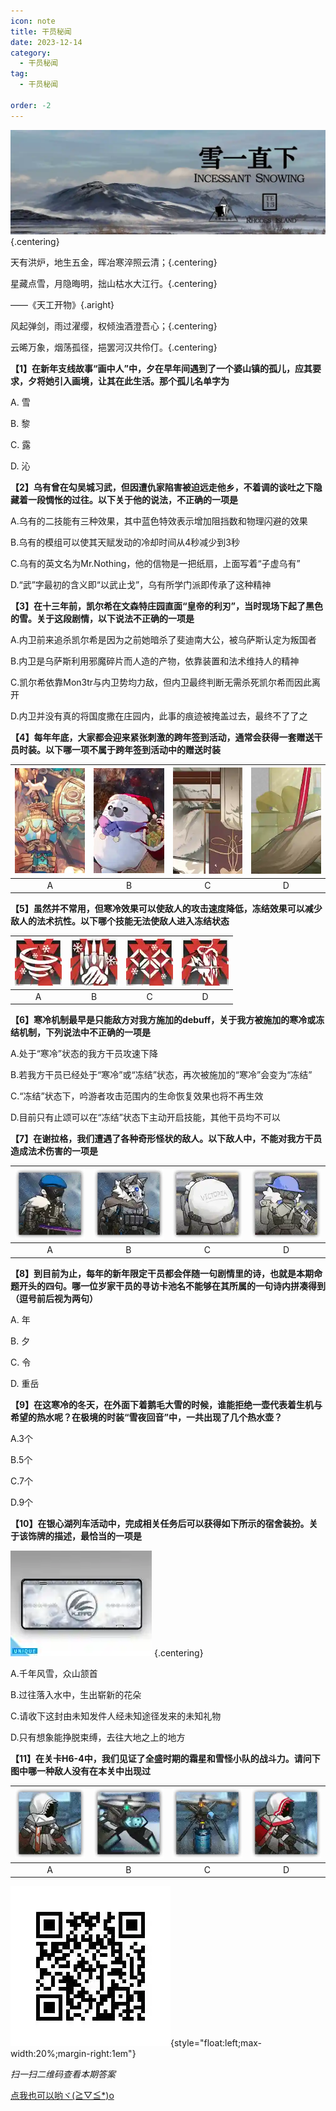```yaml
---
icon: note
title: 干员秘闻
date: 2023-12-14
category:
  - 干员秘闻
tag:
  - 干员秘闻

order: -2
---
```


![](./res/ope_sec/topic.webp) {.centering}

天有洪炉，地生五金，晖冶寒淬照云清；{.centering}

星藏点雪，月隐晦明，拙山枯水大江行。{.centering}

——《天工开物》{.aright}

风起弹剑，雨过濯缨，权倾浊酒澄吾心；{.centering}

云晞万象，烟荡孤径，挹罢河汉共伶仃。{.centering}

<!-- more -->

**【1】在新年支线故事“画中人”中，夕在早年间遇到了一个婆山镇的孤儿，应其要求，夕将她引入画境，让其在此生活。那个孤儿名单字为**

A. 雪

B. 黎

C. 露

D. 沁

**【2】乌有曾在勾吴城习武，但因遭仇家陷害被迫远走他乡，不着调的谈吐之下隐藏着一段惆怅的过往。以下关于他的说法，不正确的一项是**

A.乌有的二技能有三种效果，其中蓝色特效表示增加阻挡数和物理闪避的效果

B.乌有的模组可以使其天赋发动的冷却时间从4秒减少到3秒

C.乌有的英文名为Mr.Nothing，他的信物是一把纸扇，上面写着“子虚乌有”

D.“武”字最初的含义即“以武止戈”，乌有所学门派即传承了这种精神

**【3】在十三年前，凯尔希在文森特庄园直面“皇帝的利刃”，当时现场下起了黑色的雪。关于这段剧情，以下说法不正确的一项是**

A.内卫前来追杀凯尔希是因为之前她暗杀了斐迪南大公，被乌萨斯认定为叛国者

B.内卫是乌萨斯利用邪魔碎片而人造的产物，依靠装置和法术维持人的精神

C.凯尔希依靠Mon3tr与内卫势均力敌，但内卫最终判断无需杀死凯尔希而因此离开

D.内卫并没有真的将国度撒在庄园内，此事的痕迹被掩盖过去，最终不了了之

**【4】每年年底，大家都会迎来紧张刺激的跨年签到活动，通常会获得一套赠送干员时装。以下哪一项不属于跨年签到活动中的赠送时装**

| ![](./res/ope_sec/q4_1.webp) | ![](./res/ope_sec/q4_2.webp) | ![](./res/ope_sec/q4_3.webp) | ![](./res/ope_sec/q4_4.webp) |
| :---: | :---: | :---: | :---: |
| A | B | C | D |

**【5】虽然并不常用，但寒冷效果可以使敌人的攻击速度降低，冻结效果可以减少敌人的法术抗性。以下哪个技能无法使敌人进入冻结状态**

| ![](./res/ope_sec/q5_1.webp) | ![](./res/ope_sec/q5_2.webp) | ![](./res/ope_sec/q5_3.webp) | ![](./res/ope_sec/q5_4.webp) |
| :---: | :---: | :---: | :---: |
| A | B | C | D |

**【6】寒冷机制最早是只能敌方对我方施加的debuff，关于我方被施加的寒冷或冻结机制，下列说法中不正确的一项是**

A.处于“寒冷”状态的我方干员攻速下降

B.若我方干员已经处于“寒冷”或“冻结”状态，再次被施加的“寒冷”会变为“冻结”

C.“冻结”状态下，吟游者攻击范围内的生命恢复效果也将不再生效

D.目前只有止颂可以在“冻结”状态下主动开启技能，其他干员均不可以

**【7】在谢拉格，我们遭遇了各种奇形怪状的敌人。以下敌人中，不能对我方干员造成法术伤害的一项是**

| ![](./res/ope_sec/q7_1.webp) | ![](./res/ope_sec/q7_2.webp) | ![](./res/ope_sec/q7_3.webp) | ![](./res/ope_sec/q7_4.webp) |
| :---: | :---: | :---: | :---: |
| A | B | C | D |

**【8】到目前为止，每年的新年限定干员都会伴随一句剧情里的诗，也就是本期命题开头的四句。哪一位岁家干员的寻访卡池名不能够在其所属的一句诗内拼凑得到（逗号前后视为两句）**

A. 年

B. 夕

C. 令

D. 重岳

**【9】在这寒冷的冬天，在外面下着鹅毛大雪的时候，谁能拒绝一壶代表着生机与希望的热水呢？在极境的时装“雪夜回音”中，一共出现了几个热水壶？**

A.3个

B.5个

C.7个

D.9个

**【10】在银心湖列车活动中，完成相关任务后可以获得如下所示的宿舍装扮。关于该饰牌的描述，最恰当的一项是**

![](./res/ope_sec/q10_1.webp) {.centering}

A.千年风雪，众山颔首

B.过往落入水中，生出崭新的花朵

C.请收下这封由未知发件人经未知途径发来的未知礼物

D.只有想象能挣脱束缚，去往大地之上的地方

**【11】在关卡H6-4中，我们见证了全盛时期的霜星和雪怪小队的战斗力。请问下图中哪一种敌人没有在本关中出现过**

| ![](./res/ope_sec/q11_1.webp) | ![](./res/ope_sec/q11_2.webp) | ![](./res/ope_sec/q11_3.webp) | ![](./res/ope_sec/q11_4.webp) |
| :---: | :---: | :---: | :---: |
| A | B | C | D |

![](./res/ope_sec/answer.webp){style="float:left;max-width:20%;margin-right:1em"}

*扫一扫二维码查看本期答案*

[点我也可以哟ヾ(≧▽≦*)o](https://www.wjx.cn/vm/rbuJfki.aspx)<eod />

<FakeAds />